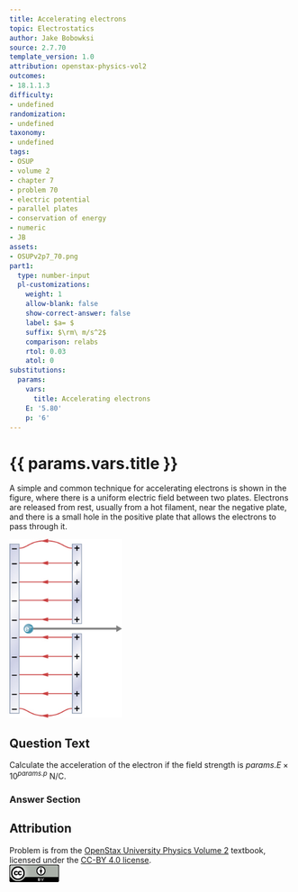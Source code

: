 ```yaml
---
title: Accelerating electrons
topic: Electrostatics
author: Jake Bobowksi
source: 2.7.70
template_version: 1.0
attribution: openstax-physics-vol2
outcomes:
- 18.1.1.3
difficulty:
- undefined
randomization:
- undefined
taxonomy:
- undefined
tags:
- OSUP
- volume 2
- chapter 7
- problem 70
- electric potential
- parallel plates
- conservation of energy
- numeric
- JB
assets:
- OSUPv2p7_70.png
part1:
  type: number-input
  pl-customizations:
    weight: 1
    allow-blank: false
    show-correct-answer: false
    label: $a= $
    suffix: $\rm\ m/s^2$
    comparison: relabs
    rtol: 0.03
    atol: 0
substitutions:
  params:
    vars:
      title: Accelerating electrons
    E: '5.80'
    p: '6'
---
```

# {{ params.vars.title }}
A simple and common technique for accelerating electrons is shown in the figure, where there is a uniform electric field between two plates.
Electrons are released from rest, usually from a hot filament, near the negative plate, and there is a small hole in the positive plate that allows the electrons to pass through it.

<img src="OSUPv2p7_70.png" width=200 alt="Electron between charged plates">

## Question Text

Calculate the acceleration of the electron if the field strength  is ${{ params.E }}\times 10^{{ params.p }}\textrm{ N/C}$.

### Answer Section

## Attribution

Problem is from the [OpenStax University Physics Volume 2](https://openstax.org/details/books/university-physics-volume-2) textbook, licensed under the [CC-BY 4.0 license](https://creativecommons.org/licenses/by/4.0/).<br>![Image representing the Creative Commons 4.0 BY license.](https://raw.githubusercontent.com/firasm/bits/master/by.png)